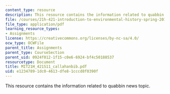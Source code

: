 ```yaml
---
content_type: resource
description: This resource contains the information related to quabbin news topic.
file: /courses/21h-421-introduction-to-environmental-history-spring-2011/e12347891dc04613dfe81cccd8f0390f_MIT21H_421S11_callahanbib.pdf
file_type: application/pdf
learning_resource_types:
- Assignments
license: https://creativecommons.org/licenses/by-nc-sa/4.0/
ocw_type: OCWFile
parent_title: Assignments
parent_type: CourseSection
parent_uid: 0924f012-1f15-c0e6-6924-bf4c50188537
resourcetype: Document
title: MIT21H_421S11_callahanbib.pdf
uid: e1234789-1dc0-4613-dfe8-1cccd8f0390f
---
```

This resource contains the information related to quabbin news topic.